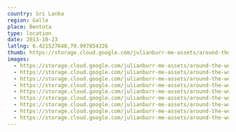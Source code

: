 ```yaml
---
country: Sri Lanka
region: Galle
place: Bentota
type: location
date: 2013-10-23
latlng: 6.421527648,79.997854326
thumb: https://storage.cloud.google.com/julianburr-me-assets/around-the-world/sri-lanka/bentota/IMG_0426--thumb.JPG
images:
  - https://storage.cloud.google.com/julianburr-me-assets/around-the-world/sri-lanka/bentota/IMG_0400.JPG
  - https://storage.cloud.google.com/julianburr-me-assets/around-the-world/sri-lanka/bentota/IMG_0423.JPG
  - https://storage.cloud.google.com/julianburr-me-assets/around-the-world/sri-lanka/bentota/IMG_0464.JPG
  - https://storage.cloud.google.com/julianburr-me-assets/around-the-world/sri-lanka/bentota/IMG_0456.JPG
  - https://storage.cloud.google.com/julianburr-me-assets/around-the-world/sri-lanka/bentota/IMG_0426.JPG
  - https://storage.cloud.google.com/julianburr-me-assets/around-the-world/sri-lanka/bentota/IMG_0443.JPG
  - https://storage.cloud.google.com/julianburr-me-assets/around-the-world/sri-lanka/bentota/IMG_0468.JPG
  - https://storage.cloud.google.com/julianburr-me-assets/around-the-world/sri-lanka/bentota/IMG_0385.JPG
  - https://storage.cloud.google.com/julianburr-me-assets/around-the-world/sri-lanka/bentota/IMG_0440.JPG
---
```

